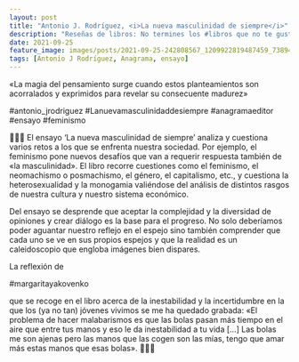 ```yaml
---
layout: post
title: "Antonio J. Rodríguez, <i>La nueva masculinidad de siempre</i>"
description: "Reseñas de libros: No termines los #libros que no te gustan. I els #llibres que t'agraden llegeix-los tants cops com calgui."
date: 2021-09-25
feature_image: images/posts/2021-09-25-242808567_1209922819487459_7389424383096092495_n_17894583383478632.jpg
tags: [Antonio J Rodríguez, Anagrama, ensayo]
---
```


«La magia del pensamiento surge cuando estos planteamientos son acorralados y exprimidos para revelar su consecuente madurez»
<!--more-->

#antonio_jrodriguez #Lanuevamasculinidaddesiempre #anagramaeditor #ensayo #feminismo

🤹🏽‍♂️ El ensayo ‘La nueva masculinidad de siempre’ analiza y cuestiona varios retos a los que se enfrenta nuestra sociedad. Por ejemplo, el feminismo pone nuevos desafíos que van a requerir respuesta también de «la masculinidad». El libro recorre cuestiones como el feminismo, el neomachismo o posmachismo, el género, el capitalismo, etc., y cuestiona la heterosexualidad y la monogamia valiéndose del análisis de distintos rasgos de nuestra cultura y nuestro sistema económico. 

Del ensayo se desprende que aceptar la complejidad y la diversidad de opiniones y crear diálogo es la base para el progreso. No solo deberíamos poder aguantar nuestro reflejo en el espejo sino también comprender que cada uno se ve en sus propios espejos y que la realidad es un caleidoscopio que engloba imágenes bien dispares.

La reflexión de

 #margaritayakovenko

 que se recoge en el libro acerca de la inestabilidad y la incertidumbre en la que los (ya no tan) jóvenes vivimos se me ha quedado grabada: «El problema de hacer malabarismos es que las bolas pasan más tiempo en el aire que entre tus manos y eso le da inestabilidad a tu vida […] Las bolas me son ajenas pero las manos que las cogen son las mías, tengo que amar más estas manos que esas bolas». 🤹🏽‍♂️
